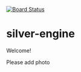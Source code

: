 [![Board Status](https://dev.azure.com/vilui/86f3a5ab-f49d-46ec-8a28-3ec1d4279e63/2bbcd97c-9d10-44c3-a6f3-38fec478239b/_apis/work/boardbadge/ec7ea42d-48ff-4a6c-b40e-68e15e9dee02)](https://dev.azure.com/vilui/86f3a5ab-f49d-46ec-8a28-3ec1d4279e63/_boards/board/t/2bbcd97c-9d10-44c3-a6f3-38fec478239b/Microsoft.RequirementCategory)
# silver-engine

Welcome!

Please add photo
